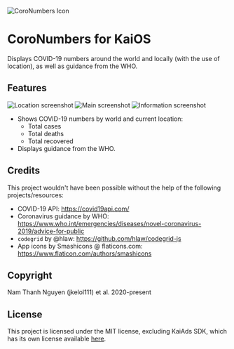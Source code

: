![CoroNumbers Icon](https://github.com/jkelol111/kaios-covid19-numbers/raw/master/src/icons/coronumbers-56.png)

# CoroNumbers for KaiOS

Displays COVID-19 numbers around the world and locally (with the use of location), as well as guidance from the WHO.

## Features

![Location screenshot](https://github.com/jkelol111/kaios-covid19-numbers/raw/master/screenshots/location.png)
![Main screenshot](https://github.com/jkelol111/kaios-covid19-numbers/raw/master/screenshots/main.png)
![Information screenshot](https://github.com/jkelol111/kaios-covid19-numbers/raw/master/screenshots/information.png)

- Shows COVID-19 numbers by world and current location:
    - Total cases
    - Total deaths
    - Total recovered
- Displays guidance from the WHO.

## Credits

This project wouldn't have been possible without the help of the following projects/resources:

- COVID-19 API: https://covid19api.com/
- Coronavirus guidance by WHO: https://www.who.int/emergencies/diseases/novel-coronavirus-2019/advice-for-public
- `codegrid` by @hlaw: https://github.com/hlaw/codegrid-js
- App icons by Smashicons @ flaticons.com: https://www.flaticon.com/authors/smashicons

## Copyright

Nam Thanh Nguyen (jkelol111) et al. 2020-present

## License

This project is licensed under the MIT license, excluding KaiAds SDK, which has its own license available [here](https://www.kaiostech.com/sdk-agreement/).
